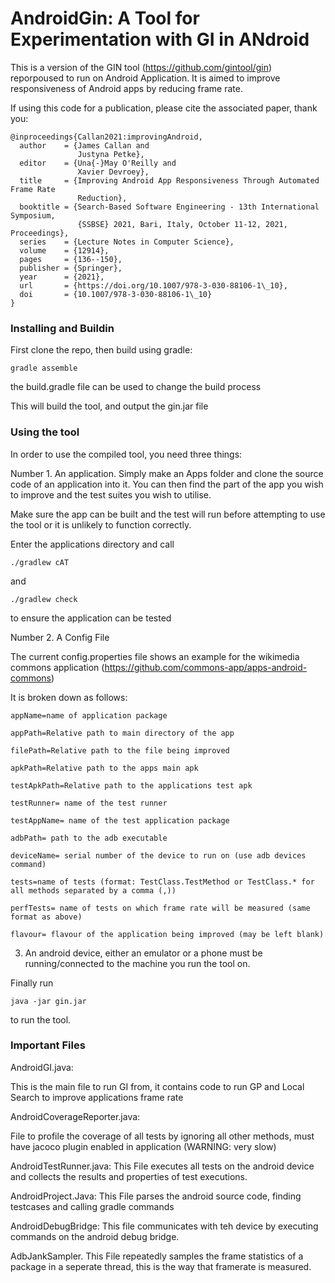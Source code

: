 

# AndroidGin: A Tool for Experimentation with GI in ANdroid

This is a version of the GIN tool (https://github.com/gintool/gin) reporpoused to run on Android Application. It is aimed to improve responsiveness of Android apps by reducing frame rate.

If using this code for a publication, please cite the associated paper, thank you: <br>
```
@inproceedings{Callan2021:improvingAndroid,
  author    = {James Callan and
               Justyna Petke},
  editor    = {Una{-}May O'Reilly and
               Xavier Devroey},
  title     = {Improving Android App Responsiveness Through Automated Frame Rate
               Reduction},
  booktitle = {Search-Based Software Engineering - 13th International Symposium,
               {SSBSE} 2021, Bari, Italy, October 11-12, 2021, Proceedings},
  series    = {Lecture Notes in Computer Science},
  volume    = {12914},
  pages     = {136--150},
  publisher = {Springer},
  year      = {2021},
  url       = {https://doi.org/10.1007/978-3-030-88106-1\_10},
  doi       = {10.1007/978-3-030-88106-1\_10}
}
```

### Installing and Buildin

First clone the repo, then build using gradle:

```
gradle assemble
```

the build.gradle file can be used to change the build process

This will build the tool, and output the gin.jar file

### Using the tool

In order to use the compiled tool, you need three things:

Number 1. An application. 
Simply make an Apps folder and clone the source code of an application into it. You can then find the part of the app you wish to improve and the test suites you wish to utilise.

Make sure the app can be built and the test will run before attempting to use the tool or it is unlikely to function correctly.

Enter the applications directory and call 
```
./gradlew cAT
```
and
```
./gradlew check 
```

to ensure the application can be tested


Number 2. A Config File

The current config.properties file shows an example for the wikimedia commons application (https://github.com/commons-app/apps-android-commons)

It is broken down as follows:
```
appName=name of application package

appPath=Relative path to main directory of the app

filePath=Relative path to the file being improved

apkPath=Relative path to the apps main apk

testApkPath=Relative path to the applications test apk

testRunner= name of the test runner

testAppName= name of the test application package

adbPath= path to the adb executable

deviceName= serial number of the device to run on (use adb devices command)

tests=name of tests (format: TestClass.TestMethod or TestClass.* for all methods separated by a comma (,))

perfTests= name of tests on which frame rate will be measured (same format as above)

flavour= flavour of the application being improved (may be left blank)
```

3. An android device, either an emulator or a phone must be running/connected to the machine you run the tool on.

Finally run 
```
java -jar gin.jar
```
to run the tool.

### Important Files

AndroidGI.java:

This is the main file to run GI from, it contains code to run GP and Local Search to improve applications frame rate

AndroidCoverageReporter.java:

File to profile the coverage of all tests by ignoring all other methods, must have jacoco plugin enabled in application (WARNING: very slow)

AndroidTestRunner.java:
This File executes all tests on the android device and collects the results and properties of test executions.


AndroidProject.Java:
This File parses the android source code, finding testcases and calling gradle commands

AndroidDebugBridge:
This file communicates with teh device by executing commands on the android debug bridge.

AdbJankSampler.
This File repeatedly samples the frame statistics of a package in a seperate thread, this is the way that framerate is measured.





